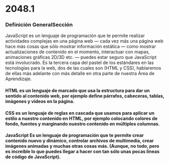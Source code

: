 # 2048.1
### Definición GeneralSección
JavaScript es un lenguaje de programación que te permite realizar actividades complejas en una página web —  cada vez más una página web hace más cosas que sólo mostrar información estática — como mostrar actualizaciones de contenido en el momento, interactuar con mapas, animaciones gráficas 2D/3D etc. — puedes estar seguro que JavaScript está involucrado. Es la tercera capa del pastel de los estándares en las tecnologías para la web, dos de las cuales son (HTML y CSS), hablaremos de ellas más adelante con más detalle en otra parte de nuestra Área de Aprendizaje.

#### HTML es un lenguaje de marcado que usa la estructura para dar un sentido al contenido web, por ejemplo define párrafos, cabeceras, tablas, imágenes y vídeos en la página.
#### CSS es un lenguaje de reglas en cascada que usamos para aplicar un estilo a nuestro contenido en HTML, por ejemplo colocando colores de fondo, fuentes y marginando nuestro contenido en múltiples columnas.
#### JavaScript Es un lenguaje de programación que te permite crear contenido nuevo y dinámico, controlar archivos de multimedia, crear imágenes animadas y muchas otras cosas más. (Aunque, no todo, pero es increíble lo que puedes llegar a hacer con tan sólo unas pocas líneas de código de JavaScript). 
